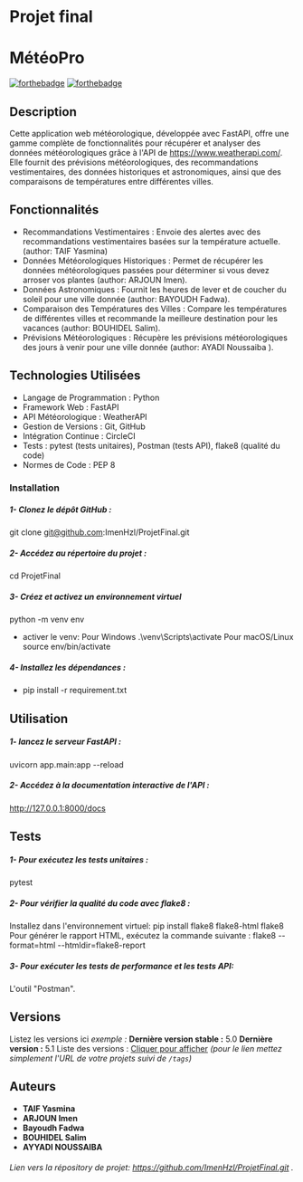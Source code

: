 # Projet final
# MétéoPro


[![forthebadge](http://forthebadge.com/images/badges/built-with-love.svg)](http://forthebadge.com)  [![forthebadge](http://forthebadge.com/images/badges/powered-by-electricity.svg)](http://forthebadge.com)

## Description 
Cette application web météorologique, développée avec FastAPI, offre une gamme complète de fonctionnalités pour récupérer et analyser des données météorologiques grâce à l'API de https://www.weatherapi.com/. Elle fournit des prévisions météorologiques, des recommandations vestimentaires, des données historiques et astronomiques, ainsi que des comparaisons de températures entre différentes villes.

## Fonctionnalités
* Recommandations Vestimentaires : Envoie des alertes avec des recommandations vestimentaires basées sur la température actuelle.(author: TAIF Yasmina)
* Données Météorologiques Historiques : Permet de récupérer les données météorologiques passées pour déterminer si vous devez arroser vos plantes (author: ARJOUN Imen).
* Données Astronomiques : Fournit les heures de lever et de coucher du soleil pour une ville donnée (author: BAYOUDH Fadwa).
* Comparaison des Températures des Villes : Compare les températures de différentes villes et recommande la meilleure destination pour les vacances (author: BOUHIDEL Salim).
* Prévisions Météorologiques : Récupère les prévisions météorologiques des jours à venir pour une ville donnée (author: AYADI Noussaiba ).


## Technologies Utilisées
- Langage de Programmation : Python
- Framework Web : FastAPI
- API Météorologique : WeatherAPI
- Gestion de Versions : Git, GitHub
- Intégration Continue : CircleCI
- Tests : pytest (tests unitaires), Postman (tests API), flake8 (qualité du   code)
- Normes de Code : PEP 8

### Installation

##### 1- Clonez le dépôt GitHub : 
git clone git@github.com:ImenHzl/ProjetFinal.git
##### 2- Accédez au répertoire du projet :
cd ProjetFinal
##### 3- Créez et activez un environnement virtuel
python -m venv env
- activer le venv:
Pour Windows
.\venv\Scripts\activate
Pour macOS/Linux
source env/bin/activate




##### 4- Installez les dépendances :

- pip install -r requirement.txt


## Utilisation
##### 1- lancez le serveur FastAPI :
uvicorn app.main:app --reload
##### 2- Accédez à la documentation interactive de l'API :
http://127.0.0.1:8000/docs


## Tests
##### 1- Pour exécutez les tests unitaires :
pytest
##### 2- Pour vérifier la qualité du code avec flake8 :
Installez dans l'environnement virtuel:
pip install flake8 flake8-html
flake8
Pour générer le rapport HTML, exécutez la commande suivante :
flake8 --format=html --htmldir=flake8-report

##### 3- Pour exécuter les tests de performance et les tests API: 
L'outil "Postman".
## Versions
Listez les versions ici 
_exemple :_
**Dernière version stable :** 5.0
**Dernière version :** 5.1
Liste des versions : [Cliquer pour afficher](https://github.com/your/project-name/tags)
_(pour le lien mettez simplement l'URL de votre projets suivi de ``/tags``)_

## Auteurs

* **TAIF Yasmina**
* **ARJOUN Imen**
* **Bayoudh Fadwa**
* **BOUHIDEL Salim**
* **AYYADI NOUSSAIBA**

###### Lien vers la répository de projet: https://github.com/ImenHzl/ProjetFinal.git .



